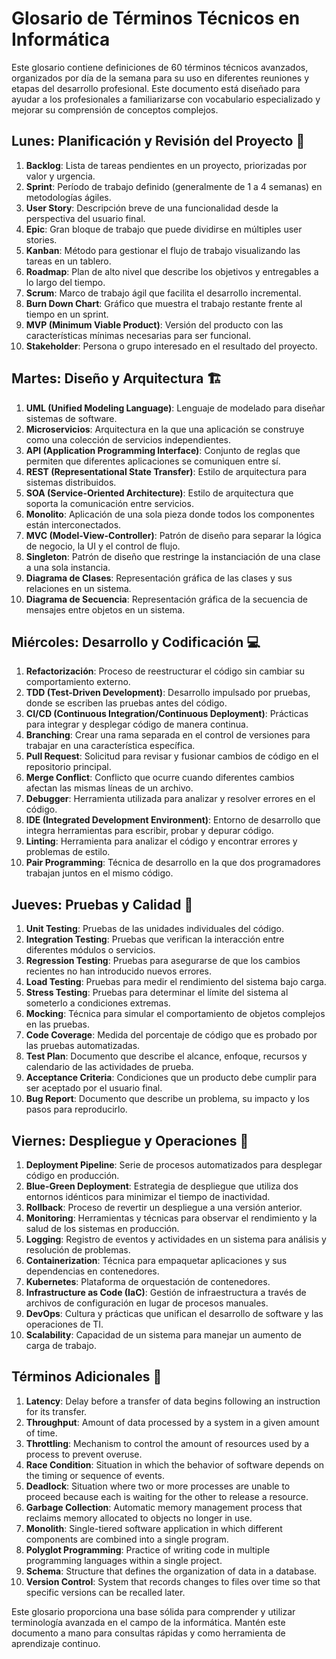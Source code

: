 # Glosario de Términos Técnicos en Informática

Este glosario contiene definiciones de 60 términos técnicos avanzados, organizados por día de la semana para su uso en diferentes reuniones y etapas del desarrollo profesional. Este documento está diseñado para ayudar a los profesionales a familiarizarse con vocabulario especializado y mejorar su comprensión de conceptos complejos.

## Lunes: Planificación y Revisión del Proyecto 📅

1. **Backlog**: Lista de tareas pendientes en un proyecto, priorizadas por valor y urgencia.
2. **Sprint**: Período de trabajo definido (generalmente de 1 a 4 semanas) en metodologías ágiles.
3. **User Story**: Descripción breve de una funcionalidad desde la perspectiva del usuario final.
4. **Epic**: Gran bloque de trabajo que puede dividirse en múltiples user stories.
5. **Kanban**: Método para gestionar el flujo de trabajo visualizando las tareas en un tablero.
6. **Roadmap**: Plan de alto nivel que describe los objetivos y entregables a lo largo del tiempo.
7. **Scrum**: Marco de trabajo ágil que facilita el desarrollo incremental.
8. **Burn Down Chart**: Gráfico que muestra el trabajo restante frente al tiempo en un sprint.
9. **MVP (Minimum Viable Product)**: Versión del producto con las características mínimas necesarias para ser funcional.
10. **Stakeholder**: Persona o grupo interesado en el resultado del proyecto.

## Martes: Diseño y Arquitectura 🏗️

1. **UML (Unified Modeling Language)**: Lenguaje de modelado para diseñar sistemas de software.
2. **Microservicios**: Arquitectura en la que una aplicación se construye como una colección de servicios independientes.
3. **API (Application Programming Interface)**: Conjunto de reglas que permiten que diferentes aplicaciones se comuniquen entre sí.
4. **REST (Representational State Transfer)**: Estilo de arquitectura para sistemas distribuidos.
5. **SOA (Service-Oriented Architecture)**: Estilo de arquitectura que soporta la comunicación entre servicios.
6. **Monolito**: Aplicación de una sola pieza donde todos los componentes están interconectados.
7. **MVC (Model-View-Controller)**: Patrón de diseño para separar la lógica de negocio, la UI y el control de flujo.
8. **Singleton**: Patrón de diseño que restringe la instanciación de una clase a una sola instancia.
9. **Diagrama de Clases**: Representación gráfica de las clases y sus relaciones en un sistema.
10. **Diagrama de Secuencia**: Representación gráfica de la secuencia de mensajes entre objetos en un sistema.

## Miércoles: Desarrollo y Codificación 💻

1. **Refactorización**: Proceso de reestructurar el código sin cambiar su comportamiento externo.
2. **TDD (Test-Driven Development)**: Desarrollo impulsado por pruebas, donde se escriben las pruebas antes del código.
3. **CI/CD (Continuous Integration/Continuous Deployment)**: Prácticas para integrar y desplegar código de manera continua.
4. **Branching**: Crear una rama separada en el control de versiones para trabajar en una característica específica.
5. **Pull Request**: Solicitud para revisar y fusionar cambios de código en el repositorio principal.
6. **Merge Conflict**: Conflicto que ocurre cuando diferentes cambios afectan las mismas líneas de un archivo.
7. **Debugger**: Herramienta utilizada para analizar y resolver errores en el código.
8. **IDE (Integrated Development Environment)**: Entorno de desarrollo que integra herramientas para escribir, probar y depurar código.
9. **Linting**: Herramienta para analizar el código y encontrar errores y problemas de estilo.
10. **Pair Programming**: Técnica de desarrollo en la que dos programadores trabajan juntos en el mismo código.

## Jueves: Pruebas y Calidad 🧪

1. **Unit Testing**: Pruebas de las unidades individuales del código.
2. **Integration Testing**: Pruebas que verifican la interacción entre diferentes módulos o servicios.
3. **Regression Testing**: Pruebas para asegurarse de que los cambios recientes no han introducido nuevos errores.
4. **Load Testing**: Pruebas para medir el rendimiento del sistema bajo carga.
5. **Stress Testing**: Pruebas para determinar el límite del sistema al someterlo a condiciones extremas.
6. **Mocking**: Técnica para simular el comportamiento de objetos complejos en las pruebas.
7. **Code Coverage**: Medida del porcentaje de código que es probado por las pruebas automatizadas.
8. **Test Plan**: Documento que describe el alcance, enfoque, recursos y calendario de las actividades de prueba.
9. **Acceptance Criteria**: Condiciones que un producto debe cumplir para ser aceptado por el usuario final.
10. **Bug Report**: Documento que describe un problema, su impacto y los pasos para reproducirlo.

## Viernes: Despliegue y Operaciones 🚀

1. **Deployment Pipeline**: Serie de procesos automatizados para desplegar código en producción.
2. **Blue-Green Deployment**: Estrategia de despliegue que utiliza dos entornos idénticos para minimizar el tiempo de inactividad.
3. **Rollback**: Proceso de revertir un despliegue a una versión anterior.
4. **Monitoring**: Herramientas y técnicas para observar el rendimiento y la salud de los sistemas en producción.
5. **Logging**: Registro de eventos y actividades en un sistema para análisis y resolución de problemas.
6. **Containerization**: Técnica para empaquetar aplicaciones y sus dependencias en contenedores.
7. **Kubernetes**: Plataforma de orquestación de contenedores.
8. **Infrastructure as Code (IaC)**: Gestión de infraestructura a través de archivos de configuración en lugar de procesos manuales.
9. **DevOps**: Cultura y prácticas que unifican el desarrollo de software y las operaciones de TI.
10. **Scalability**: Capacidad de un sistema para manejar un aumento de carga de trabajo.

## Términos Adicionales 📝

1. **Latency**: Delay before a transfer of data begins following an instruction for its transfer.
2. **Throughput**: Amount of data processed by a system in a given amount of time.
3. **Throttling**: Mechanism to control the amount of resources used by a process to prevent overuse.
4. **Race Condition**: Situation in which the behavior of software depends on the timing or sequence of events.
5. **Deadlock**: Situation where two or more processes are unable to proceed because each is waiting for the other to release a resource.
6. **Garbage Collection**: Automatic memory management process that reclaims memory allocated to objects no longer in use.
7. **Monolith**: Single-tiered software application in which different components are combined into a single program.
8. **Polyglot Programming**: Practice of writing code in multiple programming languages within a single project.
9. **Schema**: Structure that defines the organization of data in a database.
10. **Version Control**: System that records changes to files over time so that specific versions can be recalled later.

Este glosario proporciona una base sólida para comprender y utilizar terminología avanzada en el campo de la informática. Mantén este documento a mano para consultas rápidas y como herramienta de aprendizaje continuo.
